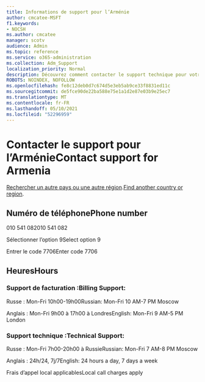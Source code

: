 ```yaml
---
title: Informations de support pour l’Arménie
author: cmcatee-MSFT
f1.keywords:
- NOCSH
ms.author: cmcatee
manager: scotv
audience: Admin
ms.topic: reference
ms.service: o365-administration
ms.collection: Adm_Support
localization_priority: Normal
description: Découvrez comment contacter le support technique pour votre pays ou région.
ROBOTS: NOINDEX, NOFOLLOW
ms.openlocfilehash: fe8c12deb0d7c674d5e3eb5ab9ce33f8831ed11c
ms.sourcegitcommit: de5fce90de22ba588e75e1a1d2e87e03b9e25ec7
ms.translationtype: MT
ms.contentlocale: fr-FR
ms.lasthandoff: 05/10/2021
ms.locfileid: "52296959"
---
```

# <a name="contact-support-for-armenia"></a><span data-ttu-id="7a0fa-103">Contacter le support pour l’Arménie</span><span class="sxs-lookup"><span data-stu-id="7a0fa-103">Contact support for Armenia</span></span>

<span data-ttu-id="7a0fa-104">[Rechercher un autre pays ou une autre région](../../business-video/get-help-support.md).</span><span class="sxs-lookup"><span data-stu-id="7a0fa-104">[Find another country or region](../../business-video/get-help-support.md).</span></span>

## <a name="phone-number"></a><span data-ttu-id="7a0fa-105">Numéro de téléphone</span><span class="sxs-lookup"><span data-stu-id="7a0fa-105">Phone number</span></span>
<span data-ttu-id="7a0fa-106">010 541 082</span><span class="sxs-lookup"><span data-stu-id="7a0fa-106">010 541 082</span></span>

<span data-ttu-id="7a0fa-107">Sélectionner l’option 9</span><span class="sxs-lookup"><span data-stu-id="7a0fa-107">Select option 9</span></span>

<span data-ttu-id="7a0fa-108">Entrer le code 7706</span><span class="sxs-lookup"><span data-stu-id="7a0fa-108">Enter code 7706</span></span>

## <a name="hours"></a><span data-ttu-id="7a0fa-109">Heures</span><span class="sxs-lookup"><span data-stu-id="7a0fa-109">Hours</span></span>
### <a name="billing-support"></a><span data-ttu-id="7a0fa-110">Support de facturation :</span><span class="sxs-lookup"><span data-stu-id="7a0fa-110">Billing Support:</span></span>

<span data-ttu-id="7a0fa-111">Russe : Mon-Fri 10h00-19h00</span><span class="sxs-lookup"><span data-stu-id="7a0fa-111">Russian: Mon-Fri 10 AM-7 PM Moscow</span></span>

<span data-ttu-id="7a0fa-112">Anglais : Mon-Fri 9h00 à 17h00 à Londres</span><span class="sxs-lookup"><span data-stu-id="7a0fa-112">English: Mon-Fri 9 AM-5 PM London</span></span>

### <a name="technical-support"></a><span data-ttu-id="7a0fa-113">Support technique :</span><span class="sxs-lookup"><span data-stu-id="7a0fa-113">Technical Support:</span></span>

<span data-ttu-id="7a0fa-114">Russe : Mon-Fri 7h00-20h00 à Russie</span><span class="sxs-lookup"><span data-stu-id="7a0fa-114">Russian: Mon-Fri 7 AM-8 PM Moscow</span></span>

<span data-ttu-id="7a0fa-115">Anglais : 24h/24, 7j/7</span><span class="sxs-lookup"><span data-stu-id="7a0fa-115">English: 24 hours a day, 7 days a week</span></span>

<span data-ttu-id="7a0fa-116">Frais d’appel local applicables</span><span class="sxs-lookup"><span data-stu-id="7a0fa-116">Local call charges apply</span></span>
